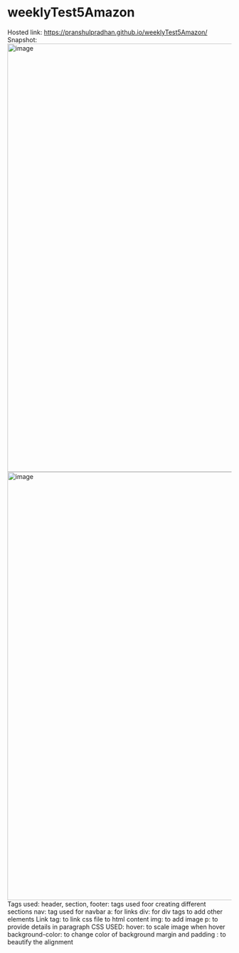 # weeklyTest5Amazon
Hosted link: https://pranshulpradhan.github.io/weeklyTest5Amazon/
Snapshot:
<img width="960" alt="image" src="https://github.com/pranshulpradhan/weeklyTest5Amazon/assets/139995434/c5610a83-ce9c-4677-b584-09f02d7ebf69">
<img width="960" alt="image" src="https://github.com/pranshulpradhan/weeklyTest5Amazon/assets/139995434/c7fad662-23aa-4649-80e0-151a6cb17a1c">
Tags  used:
header, section, footer: tags used foor creating different sections
nav: tag used for navbar
a: for links
div: for div tags to add other elements
Link tag: to link css file to html content 
img: to add image 
p: to provide details in paragraph 
CSS USED: hover: to scale image when hover 
background-color: to change color of background 
margin and padding : to beautify the alignment

